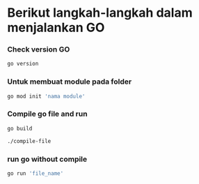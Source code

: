 # Berikut langkah-langkah dalam menjalankan GO

### Check version GO
```bash
go version
```

### Untuk membuat module pada folder 
```bash
go mod init 'nama module'
```

### Compile go file and run
```bash
go build
```

```bash
./compile-file
```


### run go without compile
```bash
go run 'file_name'
```

